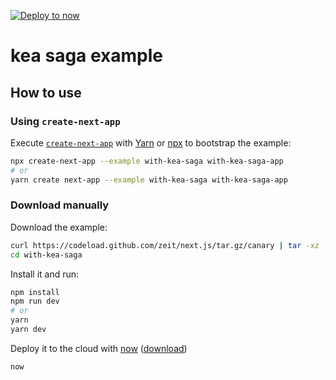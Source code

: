 [![Deploy to now](https://deploy.now.sh/static/button.svg)](https://deploy.now.sh/?repo=https://github.com/zeit/next.js/tree/master/examples/with-kea-saga)

# kea saga example

## How to use

### Using `create-next-app`

Execute [`create-next-app`](https://github.com/segmentio/create-next-app) with [Yarn](https://yarnpkg.com/lang/en/docs/cli/create/) or [npx](https://github.com/zkat/npx#readme) to bootstrap the example:

```bash
npx create-next-app --example with-kea-saga with-kea-saga-app
# or
yarn create next-app --example with-kea-saga with-kea-saga-app
```

### Download manually

Download the example:

```bash
curl https://codeload.github.com/zeit/next.js/tar.gz/canary | tar -xz --strip=2 next.js-canary/examples/with-kea-saga
cd with-kea-saga
```

Install it and run:

```bash
npm install
npm run dev
# or
yarn
yarn dev
```

Deploy it to the cloud with [now](https://zeit.co/now) ([download](https://zeit.co/download))

```bash
now
```
